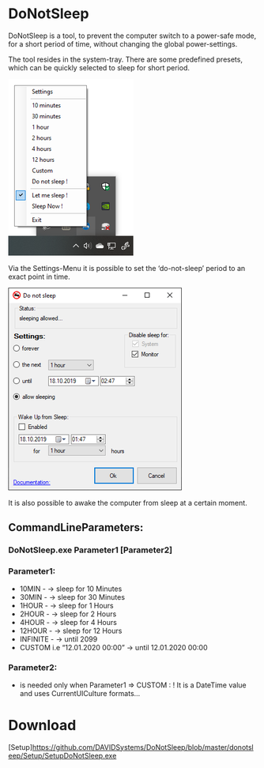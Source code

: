 # DoNotSleep
DoNotSleep is a tool, to prevent the computer switch to a power-safe mode, for a short period of time, without changing the global power-settings.

The tool resides in the system-tray. There are some predefined presets, which can be quickly selected to sleep for short period.


![System Tray](https://github.com/DAVIDSystems/DoNotSleep/blob/master/donotsleep/images/SystmTray.png)

Via the Settings-Menu it is possible to set the ‘do-not-sleep’ period to an exact point in time.

![Settings](https://github.com/DAVIDSystems/DoNotSleep/blob/master/donotsleep/images/settings.png)

It is also possible to awake the computer from sleep at a certain moment.

## CommandLineParameters:
### DoNotSleep.exe Parameter1 [Parameter2]
### Parameter1:
* 10MIN	-	-> sleep for 10 Minutes
* 30MIN	-	-> sleep for 30 Minutes
* 1HOUR	-	-> sleep for 1 Hours
* 2HOUR	-	-> sleep for 2 Hours
* 4HOUR	-	-> sleep for 4 Hours
* 12HOUR	-	-> sleep for 12 Hours
* INFINITE	-	-> until 2099
* CUSTOM	i.e “12.01.2020 00:00”	-> until 12.01.2020 00:00
### Parameter2:
* is needed only when Parameter1 => CUSTOM : ! It is a DateTime value and uses CurrentUICulture formats…
# Download
[Setup]https://github.com/DAVIDSystems/DoNotSleep/blob/master/donotsleep/Setup/SetupDoNotSleep.exe

